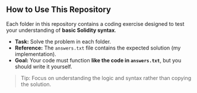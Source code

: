## How to Use This Repository

Each folder in this repository contains a coding exercise designed to test your understanding of **basic Solidity syntax**.  

- **Task:** Solve the problem in each folder.  
- **Reference:** The `answers.txt` file contains the expected solution (my implementation).  
- **Goal:** Your code must function **like the code in `answers.txt`**, but you should write it yourself.  

> Tip: Focus on understanding the logic and syntax rather than copying the solution.
